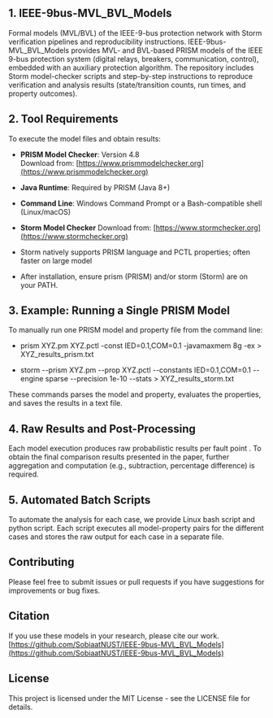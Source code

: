 ## 1. IEEE-9bus-MVL_BVL_Models
Formal models (MVL/BVL) of the IEEE-9-bus protection network with Storm verification pipelines and reproducibility instructions.
IEEE-9bus-MVL_BVL_Models provides MVL- and BVL-based PRISM models of the IEEE 9-bus protection system (digital relays, breakers, communication, control), embedded with an auxiliary protection algorithm. The repository includes Storm model-checker scripts and step-by-step instructions to reproduce verification and analysis results (state/transition counts, run times, and property outcomes). 


 ## 2. Tool Requirements

To execute the model files and obtain results:

- **PRISM Model Checker**: Version 4.8  
  Download from: [https://www.prismmodelchecker.org](https://www.prismmodelchecker.org)
- **Java Runtime**: Required by PRISM (Java 8+)
- **Command Line**: Windows Command Prompt or a Bash-compatible shell (Linux/macOS)

- **Storm Model Checker**
     Download from: [https://www.stormchecker.org](https://www.stormchecker.org)
- Storm natively supports PRISM language and PCTL properties; often faster on    large model
- After installation, ensure prism (PRISM) and/or storm (Storm) are on your PATH.


## 3. Example: Running a Single PRISM Model

To manually run one PRISM model and property file from the command line:


- prism XYZ.pm XYZ.pctl -const IED=0.1,COM=0.1 -javamaxmem 8g -ex > XYZ_results_prism.txt

- storm --prism XYZ.pm --prop XYZ.pctl --constants IED=0.1,COM=0.1 --engine sparse --precision 1e-10 --stats > XYZ_results_storm.txt

These commands parses the model and property, evaluates the properties, and saves the results in a text file.

## 4. Raw Results and Post-Processing

Each model execution produces raw probabilistic results per fault point . To obtain the final comparison results presented in the paper, further aggregation and computation (e.g., subtraction, percentage difference) is required. 

## 5. Automated Batch Scripts

To automate the analysis for each case, we provide Linux bash script and python script. Each script executes all model-property pairs for the different cases  and stores the raw output for each case in a separate file.


## Contributing

Please feel free to submit issues or pull requests if you have suggestions for improvements or bug fixes.

## Citation

If you use these models in your research, please cite our work. [https://github.com/SobiaatNUST/IEEE-9bus-MVL_BVL_Models](https://github.com/SobiaatNUST/IEEE-9bus-MVL_BVL_Models)


## License

This project is licensed under the MIT License - see the LICENSE file for details.
